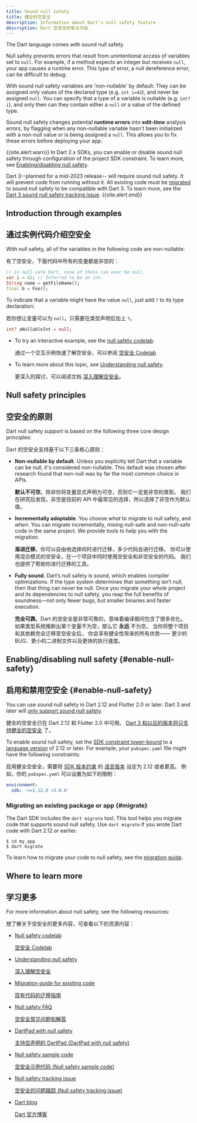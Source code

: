 ```yaml
---
title: Sound null safety
title: 健全的空安全
description: Information about Dart's null safety feature
description: Dart 空安全的有关内容
---
```


The Dart language comes with sound null safety.

Null safety prevents errors that result from unintentional access
of variables set to `null`.
For example, if a method expects an integer but receives `null`,
your app causes a runtime error. This type of error, a null dereference error,
can be difficult to debug.

With sound null safety variables are 'non-nullable' by default:
They can be assigned only values of the declared type
(e.g. `int i=42`), and never be assigned `null`.
You can specify that a type of a variable is nullable
(e.g. `int? i`),
and only then can they contain either a `null` *or*
a value of the defined type.

Sound null safety changes potential **runtime errors**
into **edit-time** analysis errors, by flagging when
any non-nullable variable hasn't been initialized with a 
non-null value or is being assigned a `null`.
This allows you to fix these errors before deploying your app.

{{site.alert.warn}}
In Dart 2.x SDKs, you can enable or disable sound null safety 
through configuration of the project SDK constraint.
To learn more, see [Enabling/disabling null safety](#enable-null-safety).

Dart 3--planned for a mid-2023 release--
will require sound null safety. It will prevent code from running without it.
All existing code must be [migrated](#migrate) to sound null safety
to be compatible with Dart 3.
To learn more, see the [Dart 3 sound null safety tracking issue][].
{{site.alert.end}}

[Dart 3 sound null safety tracking issue]: https://github.com/dart-lang/sdk/issues/49530

## Introduction through examples

## 通过实例代码介绍空安全

With null safety,
all of the variables in the following code are non-nullable:

有了空安全，下面代码中所有的变量都是非空的：

```dart
// In null-safe Dart, none of these can ever be null.
var i = 42; // Inferred to be an int.
String name = getFileName();
final b = Foo();
```

<a id="creating-variables"></a>
To indicate that a variable might have the value `null`,
just add `?` to its type declaration:

若你想让变量可以为 `null`，只需要在类型声明后加上 `?`。

```dart
int? aNullableInt = null;
```

- To try an interactive example,
  see the [null safety codelab][Null safety codelab].

  通过一个交互示例快速了解空安全，可以参阅 [空安全 Codelab][Null safety codelab]

- To learn more about this topic, see
  [Understanding null safety](/null-safety/understanding-null-safety).

  更深入的探讨，可以阅读文档 [深入理解空安全](/null-safety/understanding-null-safety)。

## Null safety principles

## 空安全的原则

Dart null safety support is based on the following three core design principles:

Dart 的空安全支持基于以下三条核心原则：

* **Non-nullable by default**. Unless you explicitly tell Dart that a variable
   can be null, it's considered non-nullable. This default was chosen
   after research found that non-null was by far the most common choice in APIs.

   **默认不可空**。除非你将变量显式声明为可空，否则它一定是非空的类型。
   我们在研究后发现，非空是目前的 API 中最常见的选择，所以选择了非空作为默认值。

* **Incrementally adoptable**. You choose _what_ to migrate to null safety, and _when_.
  You can migrate incrementally, mixing null-safe and
  non-null-safe code in the same project. We provide tools to help you
  with the migration.

  **渐进迁移**。你可以自由地选择何时进行迁移，多少代码会进行迁移。
  你可以使用混合模式的空安全，在一个项目中同时使用空安全和非空安全的代码。
  我们也提供了帮助你进行迁移的工具。

* **Fully sound**. Dart’s null safety is sound, which enables compiler optimizations.
  If the type system determines that something isn’t null, then that thing can _never_ be
  null. Once you migrate your whole project
  and its dependencies to null safety, 
  you reap the full benefits of soundness—not only 
  fewer bugs, but smaller binaries and faster execution.

  **完全可靠**。Dart 的空安全是非常可靠的，意味着编译期间包含了很多优化。
  如果类型系统推断出某个变量不为空，那么它 **永远** 不为空。
  当你将整个项目和其依赖完全迁移至空安全后，
  你会享有健全性带来的所有优势&mdash;&mdash;
  更少的 BUG、更小的二进制文件以及更快的执行速度。

## Enabling/disabling null safety {#enable-null-safety}

## 启用和禁用空安全 {#enable-null-safety}

You can use sound null safety in Dart 2.12 and Flutter 2.0 or later.
Dart 3 and later will [_only_ support sound null safety][Dart 3 sound null safety tracking issue].

健全的空安全已在 Dart 2.12 和 Flutter 2.0 中可用。
[Dart 3 和以后的版本将只支持健全的空安全][Dart 3 sound null safety tracking issue] 了。

<a id="constraints"></a>
To enable sound null safety, set the
[SDK constraint lower-bound](/tools/pub/pubspec#sdk-constraints)
to a [language version][] of 2.12 or later.
For example, your `pubspec.yaml` file might have the following constraints:

启用健全空安全，需要将 [SDK 版本约束](/tools/pub/pubspec#sdk-constraints)
的 [语言版本][language version] 设定为 2.12 或者更高。
例如，你的 `pubspec.yaml` 可以设置为如下的限制：

```yaml
environment:
  sdk: '>=2.12.0 <3.0.0'
```

[language version]: /guides/language/evolution#language-versioning

### Migrating an existing package or app {#migrate}

The Dart SDK includes the `dart migrate` tool.
This tool helps you migrate code that supports sound null safety. 
Use `dart migrate` if you wrote Dart code with Dart 2.12 or earlier.

```terminal
$ cd my_app
$ dart migrate
```

To learn how to migrate your code to null safety,
see the [migration guide][].


## Where to learn more

## 学习更多

For more information about null safety, see the following resources:

想了解关于空安全的更多内容，可查看以下的资源内容：

* [Null safety codelab][]

  [空安全 Codelab][Null safety codelab]

* [Understanding null safety][]

  [深入理解空安全][Understanding null safety]

* [Migration guide for existing code][migration guide]

  [现有代码的迁移指南][migration guide]

* [Null safety FAQ][]

  [空安全常见问题和解答][Null safety FAQ]
  
* [DartPad with null safety]({{site.dartpad}})

  [支持空声明的 DartPad (DartPad with null safety)]({{site.dartpad}})

* [Null safety sample code][calculate_lix]

  [空安全示例代码 (Null safety sample code)][calculate_lix]

* [Null safety tracking issue][110]

  [空安全的问题跟踪 (Null safety tracking issue)][110]

* [Dart blog][]

  [Dart 官方博客][Dart blog]

[110]: https://github.com/dart-lang/language/issues/110
[calculate_lix]: https://github.com/dart-lang/samples/tree/master/null_safety/calculate_lix
[`dart create`]: /tools/dart-create
[Dart blog]: https://medium.com/dartlang
[migration guide]: /null-safety/migration-guide
[Null safety FAQ]: /null-safety/faq
[Null safety codelab]: /codelabs/null-safety
[Understanding null safety]: /null-safety/understanding-null-safety

